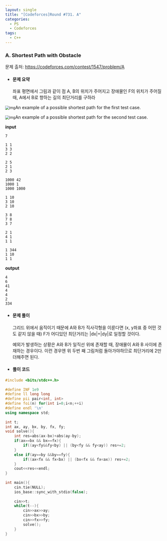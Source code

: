 ```yaml
---
layout: single
title: "[Codeforces]Round #731. A"
categories:
  - PS
  - Codeforces
tags:
  - C++
---
```




### A. Shortest Path with Obstacle

문제 출처: <https://codeforces.com/contest/1547/problem/A>



* #### **문제 요약**

  좌표 평면에서 그림과 같이 점 A, B의 위치가 주어지고 장애물인 F의 위치가 주어질 때, A에서 B로 향하는 길의 최단거리를 구하라 

<img src="https://espresso.codeforces.com/7ae35ac95bfa8dca03718af8fb127e31d040979f.png" alt="img" style="zoom: 80%;" />An example of a possible shortest path for the first test case.

<img src="https://espresso.codeforces.com/7294b2a6be8ca29936c63a85e1fd4c7a915113b6.png" alt="img" style="zoom:80%;" />An example of a possible shortest path for the second test case.

**input**

```
7

1 1
3 3
2 2

2 5
2 1
2 3

1000 42
1000 1
1000 1000

1 10
3 10
2 10

3 8
7 8
3 7

2 1
4 1
1 1

1 344
1 10
1 1
```

**output**

```
4
6
41
4
4
2
334
```

  

* #### **문제 풀이** 

  그리드 위에서 움직이기 때문에 A와 B가 직사각형을 이룬다면 (x, y좌표 중 어떤 것도 같지 않을 때) F가 어디있던 최단거리는 |dx|+|dy|로 일정할 것이다.

  예외가 발생하는 상황은 A와 B가 일직선 위에 존재할 때, 장애물이 A와 B 사이에 존재하는 경우이다. 이런 경우엔 위 두번 째 그림처럼 돌아가야하므로 최단거리에 2만 더해주면 된다.

    

  

* #### **풀이 코드**

```c++
#include <bits/stdc++.h>
 
#define INF 1e9
#define ll long long
#define pii pair<int, int> 
#define foi(n) for(int i=0;i<n;++i)
#define endl '\n'
using namespace std;
 
int t;
int ax, ay, bx, by, fx, fy;
void solve(){
    int res=abs(ax-bx)+abs(ay-by);
    if(ax==bx && bx==fx){
        if((ay<fy&&fy<by) || (by<fy && fy<ay)) res+=2;
    }
    else if(ay==by &&by==fy){
        if((ax<fx && fx<bx) || (bx<fx && fx<ax)) res+=2;
    }
    cout<<res<<endl;
}
 
int main(){
    cin.tie(NULL);
    ios_base::sync_with_stdio(false);
 
    cin>>t;
    while(t--){
        cin>>ax>>ay;
        cin>>bx>>by;
        cin>>fx>>fy;
        solve();
    }
}
```

